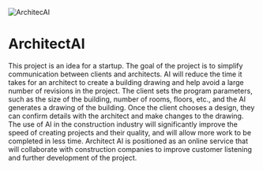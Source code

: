 ![ArchitecAI](https://github.com/DakariLuin/ArchitectAI/assets/144822309/428f03bd-e35e-4bcd-97e3-f8239e026ee4)
# ArchitectAI
This project is an idea for a startup. The goal of the project is to simplify communication between clients and architects. AI will reduce the time it takes for an architect to create a building drawing and help avoid a large number of revisions in the project. 
The client sets the program parameters, such as the size of the building, number of rooms, floors, etc., and the AI generates a drawing of the building. Once the client chooses a design, they can confirm details with the architect and make changes to the drawing.
The use of AI in the construction industry will significantly improve the speed of creating projects and their quality, and will allow more work to be completed in less time. Architect AI is positioned as an online service that will collaborate with construction companies to improve customer listening and further development of the project.
